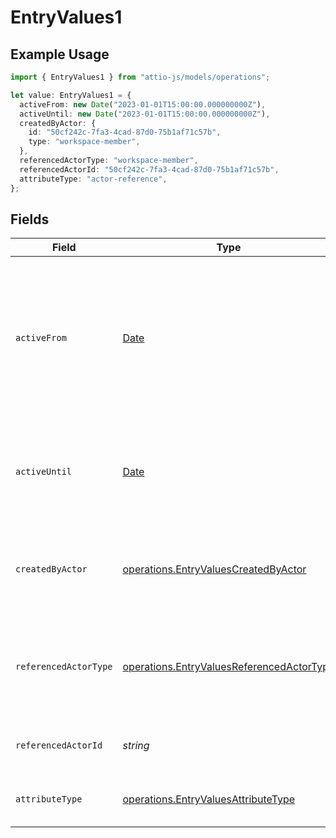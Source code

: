 # EntryValues1

## Example Usage

```typescript
import { EntryValues1 } from "attio-js/models/operations";

let value: EntryValues1 = {
  activeFrom: new Date("2023-01-01T15:00:00.000000000Z"),
  activeUntil: new Date("2023-01-01T15:00:00.000000000Z"),
  createdByActor: {
    id: "50cf242c-7fa3-4cad-87d0-75b1af71c57b",
    type: "workspace-member",
  },
  referencedActorType: "workspace-member",
  referencedActorId: "50cf242c-7fa3-4cad-87d0-75b1af71c57b",
  attributeType: "actor-reference",
};
```

## Fields

| Field                                                                                                                       | Type                                                                                                                        | Required                                                                                                                    | Description                                                                                                                 | Example                                                                                                                     |
| --------------------------------------------------------------------------------------------------------------------------- | --------------------------------------------------------------------------------------------------------------------------- | --------------------------------------------------------------------------------------------------------------------------- | --------------------------------------------------------------------------------------------------------------------------- | --------------------------------------------------------------------------------------------------------------------------- |
| `activeFrom`                                                                                                                | [Date](https://developer.mozilla.org/en-US/docs/Web/JavaScript/Reference/Global_Objects/Date)                               | :heavy_check_mark:                                                                                                          | The point in time at which this value was made "active". `active_from` can be considered roughly analogous to `created_at`. | 2023-01-01T15:00:00.000000000Z                                                                                              |
| `activeUntil`                                                                                                               | [Date](https://developer.mozilla.org/en-US/docs/Web/JavaScript/Reference/Global_Objects/Date)                               | :heavy_check_mark:                                                                                                          | The point in time at which this value was deactivated. If `null`, the value is active.                                      | 2023-01-01T15:00:00.000000000Z                                                                                              |
| `createdByActor`                                                                                                            | [operations.EntryValuesCreatedByActor](../../models/operations/entryvaluescreatedbyactor.md)                                | :heavy_check_mark:                                                                                                          | The actor that created this value.                                                                                          | {<br/>"type": "workspace-member",<br/>"id": "50cf242c-7fa3-4cad-87d0-75b1af71c57b"<br/>}                                    |
| `referencedActorType`                                                                                                       | [operations.EntryValuesReferencedActorType](../../models/operations/entryvaluesreferencedactortype.md)                      | :heavy_check_mark:                                                                                                          | The type of the referenced actor. [Read more information on actor types here](/docs/actors).                                | workspace-member                                                                                                            |
| `referencedActorId`                                                                                                         | *string*                                                                                                                    | :heavy_check_mark:                                                                                                          | The ID of the referenced actor.                                                                                             | 50cf242c-7fa3-4cad-87d0-75b1af71c57b                                                                                        |
| `attributeType`                                                                                                             | [operations.EntryValuesAttributeType](../../models/operations/entryvaluesattributetype.md)                                  | :heavy_check_mark:                                                                                                          | The attribute type of the value.                                                                                            | actor-reference                                                                                                             |